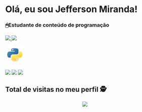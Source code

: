 ### 
<h1>Olá, eu sou Jefferson Miranda!</h1>
<h3>🖱Estudante de conteúdo de programação</h3>

###
<div align="left">
  <a href="https://github.com/Jefferson472">
   <img height="175em" src="https://github-readme-stats.vercel.app/api/top-langs/?username=Jefferson472&layout=compact&langs_count=7&theme=dracula"/>
   <img height="150em" src="https://github-readme-stats.vercel.app/api?username=jefferson472&show_icons=true&theme=dracula&include_all_commits=true&count_private=true"/>
   </div>

  <div style="display: inline_block"><br>
  <img align="center" alt="Jefferson-Python" height="50" width="60" src="https://raw.githubusercontent.com/devicons/devicon/master/icons/python/python-original.svg">
    </div>

  ### 
<div> 
  
  <a href="https://www.linkedin.com/in/jefferson-miranda-64b61bb9/" target="_blank"><img src="https://img.shields.io/badge/-LinkedIn-%230077B5?style=for-the-badge&logo=linkedin&logoColor=white" target="_blank"></a>
  <a href="https://discord.gg/jefferson472#4933" target="_blank"><img src="https://img.shields.io/badge/Discord-7289DA?style=for-the-badge&logo=discord&logoColor=white" target="_blank"></a>
  <a href ="mailto:jefferson472@hotmail.com"><img src="https://img.shields.io/badge/Microsoft_Outlook-0078D4?style=for-the-badge&logo=microsoft-outlook&logoColor=white"></a>
  
  ###
  ## Total de visitas no meu perfil :detective: <br>
 <p align="center"> 
   <img alingn="center" src="https://profile-counter.glitch.me/jefferson472/count.svg" />
 </p>
